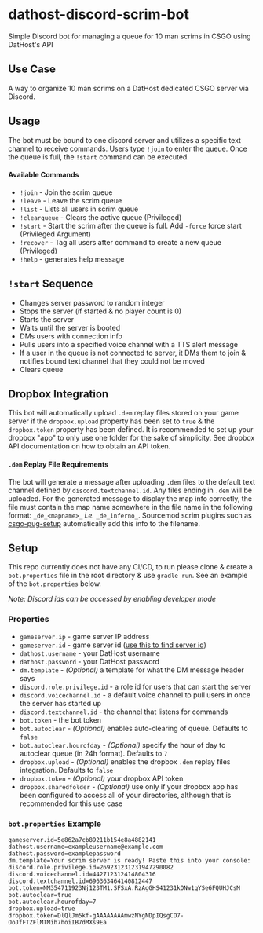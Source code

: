 # dathost-discord-scrim-bot
Simple Discord bot for managing a queue for 10 man scrims in CSGO using DatHost's API

## Use Case
A way to organize 10 man scrims on a DatHost dedicated CSGO server via Discord.

## Usage
The bot must be bound to one discord server and utilizes a specific text channel to receive commands. Users type `!join` to enter the queue. Once the queue is full, the `!start` command can be executed.

#### Available Commands
- `!join` - Join the scrim queue
- `!leave` - Leave the scrim queue
- `!list` - Lists all users in scrim queue
- `!clearqueue` - Clears the active queue (Privileged)
- `!start` - Start the scrim after the queue is full. Add `-force` force start (Privileged Argument)
- `!recover` - Tag all users after command to create a new queue (Privileged)
- `!help` - generates help message

## `!start` Sequence
- Changes server password to random integer
- Stops the server (if started & no player count is 0)
- Starts the server
- Waits until the server is booted
- DMs users with connection info
- Pulls users into a specified voice channel with a TTS alert message
- If a user in the queue is not connected to server, it DMs them to join & notifies bound text channel that they could not be moved
- Clears queue

## Dropbox Integration
This bot will automatically upload `.dem` replay files stored on your game server if the `dropbox.upload` property has been set to `true` & the `dropbox.token` property has been defined. It is recommended to set up your dropbox "app" to only use one folder for the sake of simplicity. See dropbox API documentation on how to obtain an API token.

#### `.dem` Replay File Requirements
The bot will generate a message after uploading `.dem` files to the default text channel defined by `discord.textchannel.id`. Any files ending in `.dem` will be uploaded. For the generated message to display the map info correctly, the file must contain the map name somewhere in the file name in the following format: `_de_<mapname>_` _i.e._ `_de_inferno_`. Sourcemod scrim plugins such as [csgo-pug-setup](https://github.com/splewis/csgo-pug-setup) automatically add this info to the filename.

## Setup
This repo currently does not have any CI/CD, to run please clone & create a `bot.properties` file in the root directory & use `gradle run`. See an example of the `bot.properties` below.

_Note: Discord ids can be accessed by enabling developer mode_
### Properties
- `gameserver.ip` - game server IP address
- `gameserver.id` - game server id ([use this to find server id](https://dathost.net/api#!/default/get_game_servers))
- `dathost.username` - your DatHost username 
- `dathost.password` - your DatHost password
- `dm.template` - _(Optional)_ a template for what the DM message header says
- `discord.role.privilege.id` - a role id for users that can start the server
- `discord.voicechannel.id` - a default voice channel to pull users in once the server has started up
- `discord.textchannel.id` - the channel that listens for commands
- `bot.token` - the bot token
- `bot.autoclear` - _(Optional)_ enables auto-clearing of queue. Defaults to `false`
- `bot.autoclear.hourofday` - _(Optional)_ specify the hour of day to autoclear queue (in 24h format). Defaults to `7`
- `dropbox.upload` - _(Optional)_ enables the dropbox `.dem` replay files integration. Defaults to `false`
- `dropbox.token` - _(Optional)_ your dropbox API token
- `dropbox.sharedfolder` - _(Optional)_ use only if your dropbox app has been configured to access all of your directories, although that is recommended for this use case
### `bot.properties` Example
```gameserver.ip=example-domain.datho.st:28453
gameserver.id=5e862a7cb89211b154e8a4882141
dathost.username=exampleusername@example.com 
dathost.password=examplepassword
dm.template=Your scrim server is ready! Paste this into your console:
discord.role.privilege.id=269231231231947290082
discord.voicechannel.id=442712312414804316
discord.textchannel.id=696363464140812447
bot.token=NM354711923Nj123TM1.SFSxA.RzAgGHS41231kONw1qYSe6FQUHJCsM
bot.autoclear=true
bot.autoclear.hourofday=7
dropbox.upload=true
dropbox.token=DlQlJm5kf-gAAAAAAAAmwzNYgNDpIQsgCO7-OoJfFTZFlMTMih7hoiIB7dMXs9Ea
